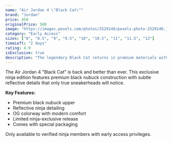```yaml
---
name: "Air Jordan 4 \"Black Cat\""
brand: "Jordan"
price: 450
originalPrice: 500
image: "https://images.pexels.com/photos/2529148/pexels-photo-2529148.jpeg?auto=compress&cs=tinysrgb&w=400&h=300&fit=crop"
category: "Early Access"
sizes: ["8", "8.5", "9", "9.5", "10", "10.5", "11", "11.5", "12"]
timeLeft: "2 days"
rating: 4.9
isExclusive: true
description: "The legendary Black Cat returns in premium materials with exclusive ninja-level access."
---
```


The Air Jordan 4 "Black Cat" is back and better than ever. This exclusive ninja edition features premium black nubuck construction with subtle reflective details that only true sneakerheads will notice.

**Key Features:**
- Premium black nubuck upper
- Reflective ninja detailing
- OG colorway with modern comfort
- Limited ninja-exclusive release
- Comes with special packaging

Only available to verified ninja members with early access privileges.